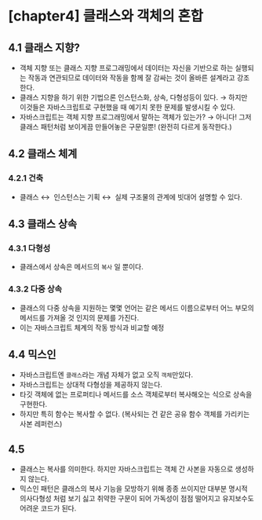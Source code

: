 # [chapter4] 클래스와 객체의 혼합

## 4.1 클래스 지향?

- 객체 지향 또는 클래스 지향 프로그래밍에서 데이터는 자신을 기반으로 하는 실행되는 작동과 연관되므로 데이터와 작동을 함께 잘 감싸는 것이 올바른 설계라고 강조한다.
- 클래스 지향을 하기 위한 기법으론 인스턴스화, 상속, 다형성등이 있다. → 하지만 이것들은 자바스크립트로 구현했을 때 예기치 못한 문제를 발생시킬 수 있다.
- 자바스크립트는 객체 지향 프로그래밍에서 말하는 객체가 있는가? → 아니다! 그저 클래스 패턴처럼 보이게끔 만들어놓은 구문일뿐! (완전히 다르게 동작한다.)

## 4.2 클래스 체계

### 4.2.1 건축

- 클래스 ↔  인스턴스는 기획 ↔  실제 구조물의 관계에 빗대어 설명할 수 있다.

## 4.3 클래스 상속

### 4.3.1 다형성

- 클래스에서 상속은 메서드의 `복사` 일 뿐이다.

### 4.3.2 다중 상속

- 클래스의 다중 상속을 지원하는 몇몇 언어는 같은 메서드 이름으로부터 어느 부모의 메서드를 가져올 것 인지의 문제를 가진다.
- 이는 자바스크립트 체계의 작동 방식과 비교할 예정

## 4.4 믹스인

- 자바스크립트엔 `클래스`라는 개념 자체가 없고 오직 `객체`만있다.
- 자바스크립트는 상대적 다형성을 제공하지 않는다.
- 타깃 객체에 없는 프로퍼티나 메서드를 소스 객체로부터 복사해오는 식으로 상속을 구현한다.
- 하지만 특히 함수는 복사할 수 없다. (복사되는 건 같은 공유 함수 객체를 가리키는 사본 레퍼런스)

## 4.5

- 클래스는 복사를 의미한다. 하지만 자바스크립트는 객체 간 사본을 자동으로 생성하지 않는다.
- 믹스인 패턴은 클래스의 복사 기능을 모방하기 위해 종종 쓰이지만 대부분 명시적 의사다형성 처럼 보기 싫고 취약한 구문이 되어 가독성이 점점 떨어지고 유지보수도 어려운 코드가 된다.

